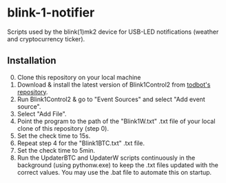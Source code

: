 # blink-1-notifier
Scripts used by the blink(1)mk2 device for USB-LED notifications (weather and cryptocurrency ticker).

## Installation
0. Clone this repository on your local machine
1. Download & install the latest version of Blink1Control2 from [todbot's repository](https://github.com/todbot/blink1).
2. Run Blink1Control2 & go to "Event Sources" and select "Add event source".
3. Select "Add File".
4. Point the program to the path of the "Blink1W.txt" .txt file of your local clone of this repository (step 0).
5. Set the check time to 15s.
6. Repeat step 4 for the "Blink1BTC.txt" .txt file.
7. Set the check time to 5min.
8. Run the UpdaterBTC and UpdaterW scripts continuously in the background (using pythonw.exe) to keep the .txt files updated with the correct values. You may use the .bat file to automate this on startup.
